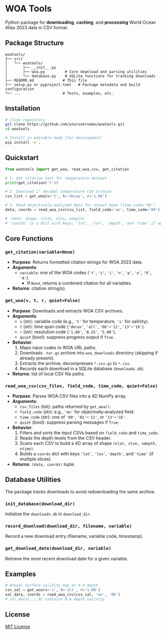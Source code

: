 # WOA Tools

Python package for **downloading**, **caching**, and **processing** World Ocean Atlas 2023 data in CSV format.

## Package Structure
```
woatools/
├── src/
│   └── woatools/
│       ├── __init__.py
│       ├── woa.py         # Core download and parsing utilities
│       └── database.py    # SQLite functions for tracking downloads
├── README.md             # This file
├── setup.py or pyproject.toml   # Package metadata and build configuration
└── ...                   # Tests, examples, etc.
```

## Installation
```bash
# Clone repository
git clone https://github.com/yourusername/woatools.git
cd woatools

# Install in editable mode (for development)
pip install -e .
```

## Quickstart
```python
from woatools import get_woa, read_woa_csv, get_citation

# 1. Get citation text for temperature dataset
print(get_citation('t'))

# 2. Download 1° decadal temperature CSV archive
csv_list = get_woa(v='t', t='decav', r='1.00')

# 3. Read objectively‐analyzed data for annual mean (time_code='00')
data, coords = read_woa_csv(csv_list, field_code='an', time_code='00')

# 'data' shape: (nlat, nlon, ndepth)
# 'coords' is a dict with keys: 'lat', 'lon', 'depth', and 'time' if applicable
```

## Core Functions

### `get_citation(variable=None)`
- **Purpose**: Returns formatted citation strings for WOA 2023 data.
- **Arguments**:
  - `variable`: one of the WOA codes (`'t'`, `'s'`, `'i'`, `'n'`, `'p'`, `'o'`, `'O'`, `'A'`).
    - If `None`, returns a combined citation for all variables.
- **Returns**: citation string(s).

### `get_woa(v, t, r, quiet=False)`
- **Purpose**: Downloads and extracts WOA CSV archives.
- **Arguments**:
  - `v` (str): variable code (e.g., `'t'` for temperature, `'s'` for salinity).
  - `t` (str): time span code (`'decav'`, `'all'`, `'00'`–`'12'`, `'13'`–`'16'`).
  - `r` (str): resolution code (`'1.00'`, `'0.25'`, `'5.00'`).
  - `quiet` (bool): suppress progress output if `True`.
- **Behavior**:
  1. Maps input codes to WOA URL paths.
  2. Downloads `.tar.gz` archive into `woa_downloads` directory (skipping if already present).
  3. Extracts the archive, decompresses `*.csv.gz` to `*.csv`.
  4. Records each download in a SQLite database (`downloads.db`).
- **Returns**: list of local CSV file paths.

### `read_woa_csv(csv_files, field_code, time_code, quiet=False)`
- **Purpose**: Parses WOA CSV files into a 4D NumPy array.
- **Arguments**:
  - `csv_files` (list): paths returned by `get_woa()`.
  - `field_code` (str): e.g., `'an'` for objectively‐analyzed field.
  - `time_code` (str): one of `'00'`, `'01'`–`'12'`, or `'13'`–`'16'`.
  - `quiet` (bool): suppress parsing messages if `True`.
- **Behavior**:
  1. Filters and sorts the input CSVs based on `field_code` and `time_code`.
  2. Reads the depth levels from the CSV header.
  3. Scans each CSV to build a 4D array of shape `(nlat, nlon, ndepth, ntime)`.
  4. Builds a `coords` dict with keys `'lat'`, `'lon'`, `'depth'`, and `'time'` (if multiple slices).
- **Returns**: `(data, coords)` tuple.

## Database Utilities

The package tracks downloads to avoid redownloading the same archive.

### `init_database(download_dir)`
Initialize the `downloads.db` in `download_dir`.

### `record_download(download_dir, filename, variable)`
Record a new download entry (filename, variable code, timestamp).

### `get_download_date(download_dir, variable)`
Retrieve the most recent download date for a given variable.

## Examples
```python
# Annual surface salinity map at 0 m depth
csv_sal = get_woa(v='s', t='all', r='1.00')
sal_data, coords = read_woa_csv(csv_sal, 'an', '00')
# sal_data[:,:,0] contains 0 m depth salinity
```

## License
[MIT License](LICENSE)